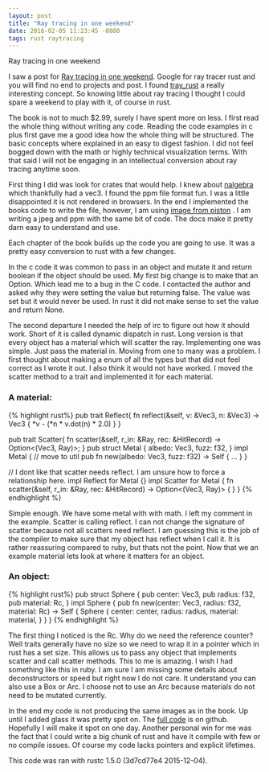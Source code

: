 ```yaml
---
layout: post
title: "Ray tracing in one weekend"
date: 2016-02-05 11:23:45 -0800
tags: rust raytracing
---
```

Ray tracing in one weekend

I saw a post for [Ray tracing in one weekend]. Google for ray tracer
rust and you will find no end to projects and post. I found [tray_rust]
a really interesting concept. So knowing little about ray tracing I
thought I could spare a weekend to play with it, of course in rust.

The book is not to much $2.99, surely I have spent more on less. I first read
the whole thing without writing any code. Reading the code examples in c
plus first gave me a good idea how the whole thing will be structured.
The basic concepts where explained in an easy to digest fashion. I did
not feel bogged down with the math or highly technical visualization terms. With
that said I will not be engaging in an intellectual conversion about ray
tracing anytime soon.

First thing I did was look for crates that would help. I knew about
[nalgebra] which thankfully had a vec3. I found the ppm file format fun. I
was a little disappointed it is not rendered in browsers. In the end I
implemented the books code to write the file, however, I am using
[image from piston] . I am writing a jpeg and ppm with the same bit
of code. The docs make it pretty darn easy to understand and use.

Each chapter of the book builds up the code you are going to use. It was
a pretty easy conversion to rust with a few changes.

In the c code it was common to pass in an object and mutate it and return
boolean if the object should be used. My first big change is to make that an Option.
Which lead me to a bug in the C code. I contacted the author and asked
why they were setting the value but returning false. The value was set
but it would never be used. In rust it did not make sense to set the
value and return None.

The second departure I needed the help of irc to figure out how it
should work. Short of it is called dynamic dispatch in rust. Long
version is that every object has a material which will scatter the ray.
Implementing one was simple. Just pass the material in. Moving from one
to many was a problem. I first thought about making a enum of all the
types but that did not feel correct as I wrote it out. I also think it
would not have worked. I moved the scatter method to a trait and
implemented it for each material.

### A material:
{% highlight rust%}
pub trait Reflect{
fn reflect(&self, v: &Vec3<f32>, n: &Vec3<f32>) -> Vec3<f32> {
*v - (*n * v.dot(n) * 2.0)
}
}

pub trait Scatter{
fn scatter(&self, r_in: &Ray, rec: &HitRecord) -> Option<(Vec3<f32>, Ray)>;
}
pub struct Metal {
albedo: Vec3<f32>,
fuzz: f32,
}
impl Metal {
// move to util
pub fn new(albedo: Vec3<f32>, fuzz: f32) -> Self { ... }
}

// I dont like that scatter needs reflect. I am unsure how to force a relationship here.
impl Reflect for Metal {}
impl Scatter for Metal {
fn scatter(&self, r_in: &Ray, rec: &HitRecord) -> Option<(Vec3<f32>, Ray)> { }
}
{% endhighlight %}

Simple enough. We have some metal with with math. I left my comment in the example. Scatter is calling reflect. I can not change the signature of scatter because not all scatters need reflect. I am guessing this is the job of the compiler to make sure that my object has reflect when I call it. It is rather reassuring compared to ruby, but thats not the point. Now that we an example material lets look at where it matters for an object.

### An object:
{% highlight rust%}
pub struct Sphere {
pub center: Vec3<f32>,
pub radius: f32,
pub material: Rc<Scatter>,
}
impl Sphere {
pub fn new(center: Vec3<f32>, radius: f32, material: Rc<Scatter>) -> Self {
Sphere {
center: center,
radius: radius,
material: material,
}
}
}
{% endhighlight %}

The first thing I noticed is the Rc. Why do we need the reference counter? Well traits generally have no size so we need to wrap it in a pointer which in rust has a set size. This allows us to pass any object that implements scatter and call scatter methods. This to me is amazing. I wish I had something like this in ruby. I am sure I am missing some details about deconstructors or speed but right now I do not care. It understand you can also use a Box or Arc. I choose not to use an Arc because materials do not need to be mutated currently.


In the end my code is not producing the same images as in the book. Up until I added glass it was pretty spot on. The [full code] is on github. Hopefully I will make it spot on one day. Another personal win for me was the fact that I could write a big chunk of rust and have it compile with few or no compile issues. Of course my code lacks pointers and explicit lifetimes.

This code was ran with rustc 1.5.0 (3d7cd77e4 2015-12-04).

[full code]: https://github.com/sbeckeriv/Ray-Tracing-in-One-Weekend-in-Rust
[image from piston]: https://github.com/PistonDevelopers/image
[nalgebra]: https://crates.io/crates/nalgebra/
[Ray tracing in one weekend]: http://in1weekend.blogspot.com/2016/01/ray-tracing-in-one-weekend.html
[tray_rust]: http://www.willusher.io/2016/01/02/distributed-rendering-with-rust-and-mio/
